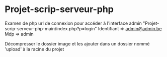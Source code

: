 # Projet-scrip-serveur-php
Examen de php
url de connexion pour accéder à l'interface admin "Projet-scrip-serveur-php-main/index.php?p=login"
Identifiant => admin@admin.be   Mdp => admin

Décompresser le dossier image et les ajouter dans un dossier nommé 'upload' à la racine du projet
